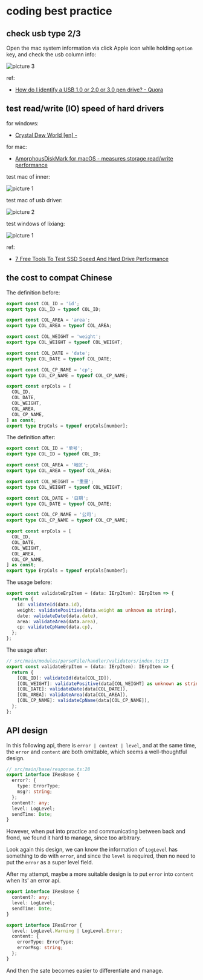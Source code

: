 # coding best practice

## check usb type 2/3

Open the mac system information via click Apple icon while holding `option` key, and check the usb column info:

<img alt="picture 3" src="https://mark-vue-oss.oss-cn-hangzhou.aliyuncs.com/coding-best-practice-1642404010602-5facf07131372260eb518b0dbb667289ad00f4e7aecb5d4b302e155df0cec33e.png" />

ref:

- [How do I identify a USB 1.0 or 2.0 or 3.0 pen drive? - Quora](https://www.quora.com/How-do-I-identify-a-USB-1-0-or-2-0-or-3-0-pen-drive)

## test read/write (IO) speed of hard drivers

for windows:

- [Crystal Dew World [en] -](https://crystalmark.info/en/)

for mac:

- [AmorphousDiskMark for macOS - measures storage read/write performance](https://www.katsurashareware.com/amorphousdiskmark/)

test mac of inner:

<img alt="picture 1" src="https://mark-vue-oss.oss-cn-hangzhou.aliyuncs.com/coding-best-practice-1642398423739-aeb613de151fdeecf8160b66e35b72b74bc0c733d9b3a08afff73868ac9c75c7.png" />

test mac of usb driver:

<img alt="picture 2" src="https://mark-vue-oss.oss-cn-hangzhou.aliyuncs.com/coding-best-practice-1642398440076-be3751b352a97834196179e80cb08130d269112654d9cc4afb2723c5db81f199.png" />

test windows of lixiang:

<img alt="picture 1" src="https://mark-vue-oss.oss-cn-hangzhou.aliyuncs.com/coding-best-practice-1642398173837-8929dfd56f84fef3a79174ce9dd6e5238a6c2c68918d03adc6e15226fda7fe57.png" />

ref:

- [7 Free Tools To Test SSD Speed And Hard Drive Performance](https://www.geckoandfly.com/23934/ssd-hdd-effective-read-write-speed/)

## the cost to compat Chinese

The definition before:

```ts
export const COL_ID = 'id';
export type COL_ID = typeof COL_ID;

export const COL_AREA = 'area';
export type COL_AREA = typeof COL_AREA;

export const COL_WEIGHT = 'weight';
export type COL_WEIGHT = typeof COL_WEIGHT;

export const COL_DATE = 'date';
export type COL_DATE = typeof COL_DATE;

export const COL_CP_NAME = 'cp';
export type COL_CP_NAME = typeof COL_CP_NAME;

export const erpCols = [
  COL_ID,
  COL_DATE,
  COL_WEIGHT,
  COL_AREA,
  COL_CP_NAME,
] as const;
export type ErpCols = typeof erpCols[number];
```

The definition after:

```ts
export const COL_ID = '单号';
export type COL_ID = typeof COL_ID;

export const COL_AREA = '地区';
export type COL_AREA = typeof COL_AREA;

export const COL_WEIGHT = '重量';
export type COL_WEIGHT = typeof COL_WEIGHT;

export const COL_DATE = '日期';
export type COL_DATE = typeof COL_DATE;

export const COL_CP_NAME = '公司';
export type COL_CP_NAME = typeof COL_CP_NAME;

export const erpCols = [
  COL_ID,
  COL_DATE,
  COL_WEIGHT,
  COL_AREA,
  COL_CP_NAME,
] as const;
export type ErpCols = typeof erpCols[number];
```

The usage before:

```ts
export const validateErpItem = (data: IErpItem): IErpItem => {
  return {
    id: validateId(data.id),
    weight: validatePositive(data.weight as unknown as string),
    date: validateDate(data.date),
    area: validateArea(data.area),
    cp: validateCpName(data.cp),
  };
};
```

The usage after:

```ts
// src/main/modules/parseFile/handler/validators/index.ts:13
export const validateErpItem = (data: IErpItem): IErpItem => {
  return {
    [COL_ID]: validateId(data[COL_ID]),
    [COL_WEIGHT]: validatePositive(data[COL_WEIGHT] as unknown as string),
    [COL_DATE]: validateDate(data[COL_DATE]),
    [COL_AREA]: validateArea(data[COL_AREA]),
    [COL_CP_NAME]: validateCpName(data[COL_CP_NAME]),
  };
};
```

## API design

In this following api, there is `error | content | level`, and at the same time, the `error` and `content` are both omittable, which seems a well-thoughtful design.

```ts
// src/main/base/response.ts:28
export interface IResBase {
  error?: {
    type: ErrorType;
    msg?: string;
  };
  content?: any;
  level: LogLevel;
  sendTime: Date;
}
```

However, when put into practice and communicating between back and frond, we found it hard to manage, since too arbitrary.

Look again this design, we can know the information of `LogLevel` has something to do with `error`, and since the `level` is required, then no need to put the `error` as a super level field.

After my attempt, maybe a more suitable design is to put `error` into `content` when its' an error api.

```ts
export interface IResBase {
  content?: any;
  level: LogLevel;
  sendTime: Date;
}

export interface IResError {
  level: LogLevel.Warning | LogLevel.Error;
  content: {
    errorType: ErrorType;
    errorMsg: string;
  };
}
```

And then the sate becomes easier to differentiate and manage.
